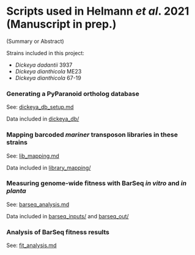 # Scripts used in Helmann *et al*. 2021 (Manuscript in prep.)

(Summary or Abstract)

Strains included in this project:

- *Dickeya dadantii* 3937
- *Dickeya dianthicola* ME23
- *Dickeya dianthicola* 67-19

### Generating a PyParanoid ortholog database

See: [dickeya\_db\_setup.md](dickeya_db_setup.md)

Data included in [dickeya\_db/](dickeya_db/)

### Mapping barcoded *mariner* transposon libraries in these strains

See: [lib_mapping.md](lib_mapping.md)

Data included in [library\_mapping/](library_mapping/)

### Measuring genome-wide fitness with BarSeq *in vitro* and *in planta*

See: [barseq_analysis.md](barseq_analysis.md)

Data included in [barseq\_inputs/](barseq\_inputs/) and [barseq_out/](barseq_out/)

### Analysis of BarSeq fitness results

See: [fit_analysis.md](fit_analysis.md)
